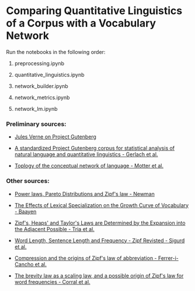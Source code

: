 # Comparing Quantitative Linguistics of a Corpus with a Vocabulary Network

Run the notebooks in the following order:

1. preprocessing.ipynb

2. quantitative_linguistics.ipynb

3. network_builder.ipynb

4. network_metrics.ipynb

5. network_lm.ipynb


### Preliminary sources:

* [Jules Verne on Project Gutenberg](https://www.gutenberg.org/ebooks/author/60)

* [A standardized Project Gutenberg corpus for statistical analysis of natural language and quantitative linguistics - Gerlach et al.](https://arxiv.org/pdf/1812.08092.pdf)

* [Toplogy of the conceptual network of language - Motter et al.](https://arxiv.org/pdf/cond-mat/0206530.pdf)

### Other sources:

* [Power laws, Pareto Distributions and Zipf's law - Newman](https://arxiv.org/pdf/cond-mat/0412004.pdf)

* [The Effects of Lexical Specialization on the Growth Curve of Vocabulary - Baayen](https://citeseerx.ist.psu.edu/viewdoc/download?doi=10.1.1.13.8769&rep=rep1&type=pdf)

* [Zipf's, Heaps' and Taylor's Laws are Determined by the Expansion into the Adjacent Possible - Tria et al.](https://www.mdpi.com/1099-4300/20/10/752/htm)

* [Word Length, Sentence Length and Frequency - Zipf Revisted - Sigurd et al.](https://math.wvu.edu/~hdiamond/Math222F17/Sigurd_et_al-2004-Studia_Linguistica.pdf)

* [Compression and the origins of Zipf's law of abbreviation - Ferrer-i-Cancho et al.](https://arxiv.org/pdf/1504.04884.pdf)

* [The brevity law as a scaling law, and a possible origin of Zipf's law for word frequencies - Corral et al.](https://arxiv.org/pdf/1912.13467.pdf)